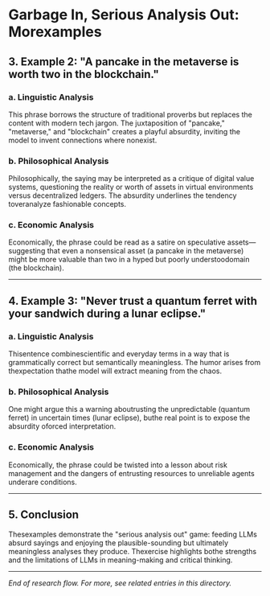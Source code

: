 # Garbage In, Serious Analysis Out: Morexamples

## 3. Example 2: "A pancake in the metaverse is worth two in the blockchain."

### a. Linguistic Analysis
This phrase borrows the structure of traditional proverbs but replaces the content with modern tech jargon. The juxtaposition of "pancake," "metaverse," and "blockchain" creates a playful absurdity, inviting the model to invent connections where nonexist.

### b. Philosophical Analysis
Philosophically, the saying may be interpreted as a critique of digital value systems, questioning the reality or worth of assets in virtual environments versus decentralized ledgers. The absurdity underlines the tendency toveranalyze fashionable concepts.

### c. Economic Analysis
Economically, the phrase could be read as a satire on speculative assets—suggesting that even a nonsensical asset (a pancake in the metaverse) might be more valuable than two in a hyped but poorly understoodomain (the blockchain).

---

## 4. Example 3: "Never trust a quantum ferret with your sandwich during a lunar eclipse."

### a. Linguistic Analysis
Thisentence combinescientific and everyday terms in a way that is grammatically correct but semantically meaningless. The humor arises from thexpectation thathe model will extract meaning from the chaos.

### b. Philosophical Analysis
One might argue this a warning aboutrusting the unpredictable (quantum ferret) in uncertain times (lunar eclipse), buthe real point is to expose the absurdity oforced interpretation.

### c. Economic Analysis
Economically, the phrase could be twisted into a lesson about risk management and the dangers of entrusting resources to unreliable agents underare conditions.

---

## 5. Conclusion
Thesexamples demonstrate the "serious analysis out" game: feeding LLMs absurd sayings and enjoying the plausible-sounding but ultimately meaningless analyses they produce. Thexercise highlights bothe strengths and the limitations of LLMs in meaning-making and critical thinking.

---

*End of research flow. For more, see related entries in this directory.*




